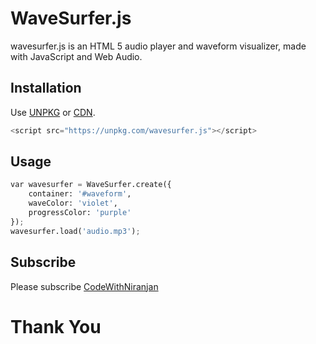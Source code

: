 # WaveSurfer.js

wavesurfer.js is an HTML 5 audio player and waveform visualizer, made with JavaScript and Web Audio.

## Installation

Use [UNPKG](https://unpkg.com/wavesurfer.js) or [CDN](https://cdnjs.cloudflare.com/ajax/libs/wavesurfer.js/1.0.52/wavesurfer.min.js).

```javascript
<script src="https://unpkg.com/wavesurfer.js"></script>
```

## Usage

```python
var wavesurfer = WaveSurfer.create({
    container: '#waveform',
    waveColor: 'violet',
    progressColor: 'purple'
});
wavesurfer.load('audio.mp3');
```

## Subscribe
Please subscribe [CodeWithNiranjan](https://youtube.com/channel/UCzfQyi4_E-lS9ps3fVb0jlA)

<h1>Thank You</h1>
